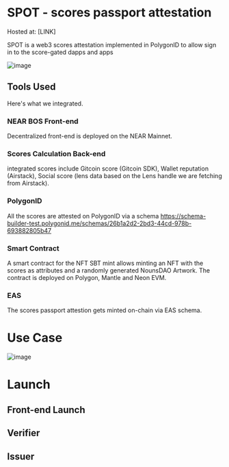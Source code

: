 # SPOT - scores passport attestation 

Hosted at: [LINK]

SPOT is a web3 scores attestation implemented in PolygonID to allow sign in to the score-gated dapps and apps

![image](https://github.com/qpwedev/spot-identity/assets/119045809/2a9d0605-58b3-4a06-8fb0-6a6aef19d5bb)

## Tools Used 
Here's what we integrated.

### NEAR BOS Front-end
Decentralized front-end is deployed on the NEAR Mainnet.

### Scores Calculation Back-end
integrated scores include Gitcoin score (Gitcoin SDK), Wallet reputation (Airstack), Social score (lens data based on the Lens handle we are fetching from Airstack).

### PolygonID 
All the scores are attested on PolygonID via a schema https://schema-builder-test.polygonid.me/schemas/26b1a2d2-2bd3-44cd-978b-693882805b47 

### Smart Contract
A smart contract for the NFT SBT mint allows minting an NFT with the scores as attributes and a randomly generated NounsDAO Artwork.
The contract is deployed on Polygon, Mantle and Neon EVM. 

### EAS
The scores passport attestion gets minted on-chain via EAS schema. 

# Use Case

![image](https://github.com/qpwedev/spot-identity/assets/119045809/aa4fde89-9f0a-4085-9841-38c6903dc7de)

# Launch
## Front-end Launch 

## Verifier 

## Issuer 

